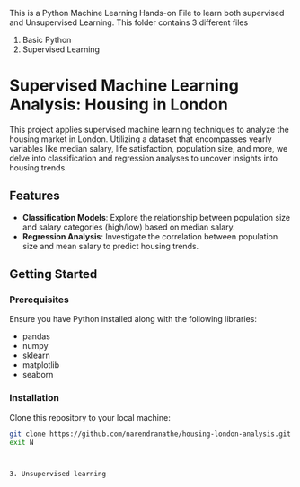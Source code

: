 This is a Python Machine Learning Hands-on File to learn both supervised and Unsupervised Learning. This folder contains 3 different files

1. Basic Python
2. Supervised Learning
  # Supervised Machine Learning Analysis: Housing in London

This project applies supervised machine learning techniques to analyze the housing market in London. Utilizing a dataset that encompasses yearly variables like median salary, life satisfaction, population size, and more, we delve into classification and regression analyses to uncover insights into housing trends.

## Features

- **Classification Models**: Explore the relationship between population size and salary categories (high/low) based on median salary.
- **Regression Analysis**: Investigate the correlation between population size and mean salary to predict housing trends.

## Getting Started

### Prerequisites

Ensure you have Python installed along with the following libraries:
- pandas
- numpy
- sklearn
- matplotlib
- seaborn

### Installation

Clone this repository to your local machine:

```bash
git clone https://github.com/narendranathe/housing-london-analysis.git
exit N



3. Unsupervised learning
